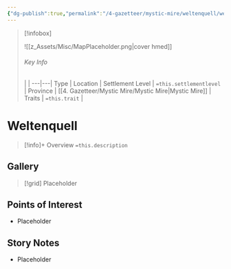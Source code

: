 ```yaml
---
{"dg-publish":true,"permalink":"/4-gazetteer/mystic-mire/weltenquell/weltenquell/","noteIcon":""}
---
```



> [!infobox]
> 
> ![[z_Assets/Misc/MapPlaceholder.png\|cover hmed]]
> ###### Key Info
>  |   |
> ---|---|
> Type | Location |
> Settlement Level | `=this.settlementlevel` |
> Province | [[4. Gazetteer/Mystic Mire/Mystic Mire\|Mystic Mire]] |
> Traits | `=this.trait` |

# Weltenquell

> [!info]+ Overview
> `=this.description`

## Gallery

>[!grid]
>Placeholder


## Points of Interest

- Placeholder

## Story Notes

- Placeholder